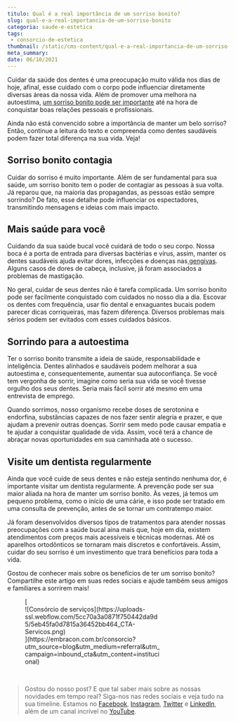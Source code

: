 ```yaml
---
titulo: Qual é a real importância de um sorriso bonito?
slug: qual-e-a-real-importancia-de-um-sorriso-bonito
categoria: saude-e-estetica
tags:
 - consorcio-de-estetica
thumbnail: /static/cms-content/qual-e-a-real-importancia-de-um-sorriso-bonito.jpg
meta_summary: 
date: 06/10/2021
---
```

Cuidar da saúde dos dentes é uma preocupação muito válida nos dias de hoje, afinal, esse cuidado com o corpo pode influenciar diretamente diversas áreas da nossa vida. Além de promover uma melhora na autoestima, [um sorriso bonito pode ser importante](https://www.embracon.com.br/blog/o-que-eu-preciso-saber-sobre-o-uso-do-botox-para-correcao-de-sorriso) até na hora de conquistar boas relações pessoais e profissionais.

Ainda não está convencido sobre a importância de manter um belo sorriso? Então, continue a leitura do texto e compreenda como dentes saudáveis podem fazer total diferença na sua vida. Veja!

Sorriso bonito contagia
-----------------------

Cuidar do sorriso é muito importante. Além de ser fundamental para sua saúde, um sorriso bonito tem o poder de contagiar as pessoas à sua volta. Já reparou que, na maioria das propagandas, as pessoas estão sempre sorrindo? De fato, esse detalhe pode influenciar os espectadores, transmitindo mensagens e ideias com mais impacto.

Mais saúde para você
--------------------

Cuidando da sua saúde bucal você cuidará de todo o seu corpo. Nossa boca é a porta de entrada para diversas bactérias e vírus, assim, manter os dentes saudáveis ajuda evitar dores, infecções e doenças nas[ gengivas](https://www.embracon.com.br/blog/gengivoplastia-o-que-e-e-para-quem-e-indicada). Alguns casos de dores de cabeça, inclusive, já foram associados a problemas de mastigação.

No geral, cuidar de seus dentes não é tarefa complicada. Um sorriso bonito pode ser facilmente conquistado com cuidados no nosso dia a dia. Escovar os dentes com frequência, usar fio dental e enxaguantes bucais podem parecer dicas corriqueiras, mas fazem diferença. Diversos problemas mais sérios podem ser evitados com esses cuidados básicos.

Sorrindo para a autoestima
--------------------------

Ter o sorriso bonito transmite a ideia de saúde, responsabilidade e inteligência. Dentes alinhados e saudáveis podem melhorar a sua autoestima e, consequentemente, aumentar sua autoconfiança. Se você tem vergonha de sorrir, imagine como seria sua vida se você tivesse orgulho dos seus dentes. Seria mais fácil sorrir até mesmo em uma entrevista de emprego.

Quando sorrimos, nosso organismo recebe doses de serotonina e endorfina, substâncias capazes de nos fazer sentir alegria e prazer, e que ajudam a prevenir outras doenças. Sorrir sem medo pode causar empatia e te ajudar a conquistar qualidade de vida. Assim, você terá a chance de abraçar novas oportunidades em sua caminhada até o sucesso.

Visite um dentista regularmente
-------------------------------

Ainda que você cuide de seus dentes e não esteja sentindo nenhuma dor, é importante visitar um dentista regularmente. A prevenção pode ser sua maior aliada na hora de manter um sorriso bonito. Às vezes, já temos um pequeno problema, como o início de uma cárie, e isso pode ser tratado em uma consulta de prevenção, antes de se tornar um contratempo maior.

Já foram desenvolvidos diversos tipos de tratamentos para atender nossas preocupações com a saúde bucal aina mais que, hoje em dia, existem atendimentos com preços mais acessíveis e técnicas modernas. Até os aparelhos ortodônticos se tornaram mais discretos e confortáveis. Assim, cuidar do seu sorriso é um investimento que trará benefícios para toda a vida.

Gostou de conhecer mais sobre os benefícios de ter um sorriso bonito? Compartilhe este artigo em suas redes sociais e ajude também seus amigos e familiares a sorrirem mais!

<figure class="w-richtext-figure-type-image w-richtext-align-center" style="max-width:310px">[<div>![Consórcio de serviços](https://uploads-ssl.webflow.com/5cc70a3a0871f750442da9d5/5eb45fa0d7815a36452bb464_CTA-Servicos.png)</div>](https://embracon.com.br/consorcio?utm_source=blog&utm_medium=referral&utm_campaign=inbound_cta&utm_content=institucional)</figure>‍

> Gostou do nosso post? E que tal saber mais sobre as nossas novidades em tempo real? Siga-nos nas redes sociais e veja tudo na sua timeline. Estamos no [Facebook](https://www.facebook.com/embracon/), [Instagram](https://www.instagram.com/embraconoficial/), [Twitter](https://twitter.com/embracon) e [LinkedIn](https://www.linkedin.com/company/1018875/), além de um canal incrível no [YouTube](https://www.youtube.com/channel/UCL-Y0mv9zc73Iek48NLUBzQ).
